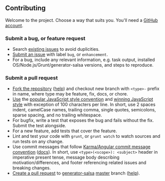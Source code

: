 
## Contributing

Welcome to the project. Choose a way that suits you. You'll need a [GitHub account](https://github.com/signup/free).

### Submit a bug, or feature request

* Search [existing issues](https://github.com/salsita/generator-salsa/issues) to avoid duplicities.
* [Submit an issue](https://github.com/salsita/generator-salsa/issues/new) with label `bug`, or `enhancement`.
* For a bug, include any relevant information, e.g. task output, installed OS/Node.js/Grunt/generator-salsa versions, and steps to reproduce.

### Submit a pull request

* [Fork the repository](https://github.com/salsita/generator-salsa/fork) ([help](https://help.github.com/articles/fork-a-repo)) and checkout new branch with `<type>-` prefix in name, where type may be feature, fix, docs, or chore.
* [Use](https://github.com/salsita/generator-salsa/blob/master/.jshintrc) the [popular JavaScript style convention](http://sideeffect.kr/popularconvention#javascript) and [winning JavaScript style](http://seravo.fi/2013/javascript-the-winning-style) with exception of 100 characters per line. In short, use 2 spaces indent, camelCase names, trailing comma, single quotes, semicolons, sparse spacing, and no trailing whitespace.
* For bugfix, write a test that exposes the bug and fails without the fix. Submit the test alongside.
* For a new feature, add tests that cover the feature.
* Lint and test your code with `grunt`, or `grunt watch` to watch sources and run tests on any change.
* Use commit messages that follow [Karma/Angular commit message convention](https://github.com/karma-runner/karma/blob/master/docs/dev/04-git-commit-msg.md) ([docs](https://docs.google.com/document/d/1QrDFcIiPjSLDn3EL15IJygNPiHORgU1_OOAqWjiDU5Y/edit#)). In short, use `<type>(<scope>): <subject>` header in imperative present tense, message body describing motivation/differences, and footer referencing related issues and breaking changes.
* [Create a pull request](https://github.com/salsita/generator-salsa/compare) to [generator-salsa](https://github.com/salsita/generator-salsa) [master](https://github.com/salsita/generator-salsa/branches) branch ([help](https://help.github.com/articles/creating-a-pull-request)).

